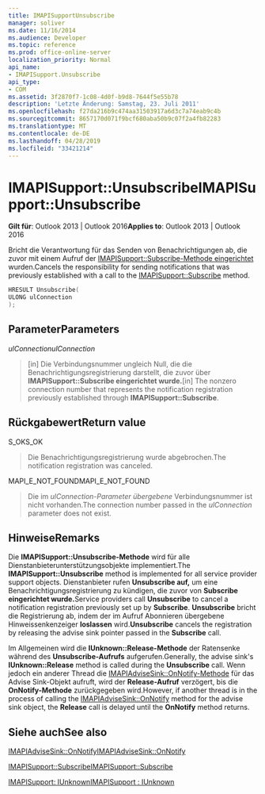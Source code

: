 ```yaml
---
title: IMAPISupportUnsubscribe
manager: soliver
ms.date: 11/16/2014
ms.audience: Developer
ms.topic: reference
ms.prod: office-online-server
localization_priority: Normal
api_name:
- IMAPISupport.Unsubscribe
api_type:
- COM
ms.assetid: 3f2870f7-1c08-4d0f-b9d8-7644f5e55b78
description: 'Letzte Änderung: Samstag, 23. Juli 2011'
ms.openlocfilehash: f27da216b9c474aa31503917a6d3c7a74eab9c4b
ms.sourcegitcommit: 8657170d071f9bcf680aba50b9c07f2a4fb82283
ms.translationtype: MT
ms.contentlocale: de-DE
ms.lasthandoff: 04/28/2019
ms.locfileid: "33421214"
---
```

# <a name="imapisupportunsubscribe"></a><span data-ttu-id="e9daf-103">IMAPISupport::Unsubscribe</span><span class="sxs-lookup"><span data-stu-id="e9daf-103">IMAPISupport::Unsubscribe</span></span>

  
  
<span data-ttu-id="e9daf-104">**Gilt für**: Outlook 2013 | Outlook 2016</span><span class="sxs-lookup"><span data-stu-id="e9daf-104">**Applies to**: Outlook 2013 | Outlook 2016</span></span> 
  
<span data-ttu-id="e9daf-105">Bricht die Verantwortung für das Senden von Benachrichtigungen ab, die zuvor mit einem Aufruf der [IMAPISupport::Subscribe-Methode eingerichtet](imapisupport-subscribe.md) wurden.</span><span class="sxs-lookup"><span data-stu-id="e9daf-105">Cancels the responsibility for sending notifications that was previously established with a call to the [IMAPISupport::Subscribe](imapisupport-subscribe.md) method.</span></span> 
  
```cpp
HRESULT Unsubscribe(
ULONG ulConnection
);
```

## <a name="parameters"></a><span data-ttu-id="e9daf-106">Parameter</span><span class="sxs-lookup"><span data-stu-id="e9daf-106">Parameters</span></span>

 <span data-ttu-id="e9daf-107">_ulConnection_</span><span class="sxs-lookup"><span data-stu-id="e9daf-107">_ulConnection_</span></span>
  
> <span data-ttu-id="e9daf-108">[in] Die Verbindungsnummer ungleich Null, die die Benachrichtigungsregistrierung darstellt, die zuvor über **IMAPISupport::Subscribe eingerichtet wurde.**</span><span class="sxs-lookup"><span data-stu-id="e9daf-108">[in] The nonzero connection number that represents the notification registration previously established through **IMAPISupport::Subscribe**.</span></span>
    
## <a name="return-value"></a><span data-ttu-id="e9daf-109">Rückgabewert</span><span class="sxs-lookup"><span data-stu-id="e9daf-109">Return value</span></span>

<span data-ttu-id="e9daf-110">S_OK</span><span class="sxs-lookup"><span data-stu-id="e9daf-110">S_OK</span></span> 
  
> <span data-ttu-id="e9daf-111">Die Benachrichtigungsregistrierung wurde abgebrochen.</span><span class="sxs-lookup"><span data-stu-id="e9daf-111">The notification registration was canceled.</span></span>
    
<span data-ttu-id="e9daf-112">MAPI_E_NOT_FOUND</span><span class="sxs-lookup"><span data-stu-id="e9daf-112">MAPI_E_NOT_FOUND</span></span> 
  
> <span data-ttu-id="e9daf-113">Die im  _ulConnection-Parameter übergebene_ Verbindungsnummer ist nicht vorhanden.</span><span class="sxs-lookup"><span data-stu-id="e9daf-113">The connection number passed in the  _ulConnection_ parameter does not exist.</span></span> 
    
## <a name="remarks"></a><span data-ttu-id="e9daf-114">Hinweise</span><span class="sxs-lookup"><span data-stu-id="e9daf-114">Remarks</span></span>

<span data-ttu-id="e9daf-115">Die **IMAPISupport::Unsubscribe-Methode** wird für alle Dienstanbieterunterstützungsobjekte implementiert.</span><span class="sxs-lookup"><span data-stu-id="e9daf-115">The **IMAPISupport::Unsubscribe** method is implemented for all service provider support objects.</span></span> <span data-ttu-id="e9daf-116">Dienstanbieter rufen **Unsubscribe auf,** um eine Benachrichtigungsregistrierung zu kündigen, die zuvor von **Subscribe eingerichtet wurde.**</span><span class="sxs-lookup"><span data-stu-id="e9daf-116">Service providers call **Unsubscribe** to cancel a notification registration previously set up by **Subscribe**.</span></span> <span data-ttu-id="e9daf-117">**Unsubscribe** bricht die Registrierung ab, indem der im Aufruf Abonnieren übergebene Hinweissenkenzeiger **loslassen** wird.</span><span class="sxs-lookup"><span data-stu-id="e9daf-117">**Unsubscribe** cancels the registration by releasing the advise sink pointer passed in the **Subscribe** call.</span></span> 
  
<span data-ttu-id="e9daf-118">Im Allgemeinen wird die **IUnknown::Release-Methode** der Ratensenke während des **Unsubscribe-Aufrufs** aufgerufen.</span><span class="sxs-lookup"><span data-stu-id="e9daf-118">Generally, the advise sink's **IUnknown::Release** method is called during the **Unsubscribe** call.</span></span> <span data-ttu-id="e9daf-119">Wenn jedoch ein anderer Thread die [IMAPIAdviseSink::OnNotify-Methode](imapiadvisesink-onnotify.md) für das Advise Sink-Objekt aufruft, wird der **Release-Aufruf** verzögert, bis die **OnNotify-Methode** zurückgegeben wird.</span><span class="sxs-lookup"><span data-stu-id="e9daf-119">However, if another thread is in the process of calling the [IMAPIAdviseSink::OnNotify](imapiadvisesink-onnotify.md) method for the advise sink object, the **Release** call is delayed until the **OnNotify** method returns.</span></span> 
  
## <a name="see-also"></a><span data-ttu-id="e9daf-120">Siehe auch</span><span class="sxs-lookup"><span data-stu-id="e9daf-120">See also</span></span>



[<span data-ttu-id="e9daf-121">IMAPIAdviseSink::OnNotify</span><span class="sxs-lookup"><span data-stu-id="e9daf-121">IMAPIAdviseSink::OnNotify</span></span>](imapiadvisesink-onnotify.md)
  
[<span data-ttu-id="e9daf-122">IMAPISupport::Subscribe</span><span class="sxs-lookup"><span data-stu-id="e9daf-122">IMAPISupport::Subscribe</span></span>](imapisupport-subscribe.md)
  
[<span data-ttu-id="e9daf-123">IMAPISupport: IUnknown</span><span class="sxs-lookup"><span data-stu-id="e9daf-123">IMAPISupport : IUnknown</span></span>](imapisupportiunknown.md)

